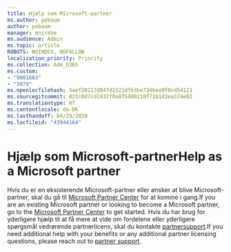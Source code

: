 ```yaml
---
title: Hjælp som Microsoft-partner
ms.author: pebaum
author: pebaum
manager: mnirkhe
ms.audience: Admin
ms.topic: article
ROBOTS: NOINDEX, NOFOLLOW
localization_priority: Priority
ms.collection: Adm_O365
ms.custom:
- "9001683"
- "5079"
ms.openlocfilehash: 5aef20217d047d2321dfb3be734bea9f0cd54121
ms.sourcegitcommit: 821c0d7cd1937f0a8f54d0210f71b1d3ea374e82
ms.translationtype: HT
ms.contentlocale: da-DK
ms.lasthandoff: 04/29/2020
ms.locfileid: "43944164"
---
```

# <a name="help-as-a-microsoft-partner"></a><span data-ttu-id="44383-102">Hjælp som Microsoft-partner</span><span class="sxs-lookup"><span data-stu-id="44383-102">Help as a Microsoft partner</span></span>

<span data-ttu-id="44383-103">Hvis du er en eksisterende Microsoft-partner eller ønsker at blive Microsoft-partner, skal du gå til [Microsoft Partner Center](https://support.microsoft.com/help/4499930/partner-center-overview) for at komme i gang.</span><span class="sxs-lookup"><span data-stu-id="44383-103">If you are an existing Microsoft partner or looking to become a Microsoft partner, go to the [Microsoft Partner Center](https://support.microsoft.com/help/4499930/partner-center-overview) to get started.</span></span> <span data-ttu-id="44383-104">Hvis du har brug for yderligere hjælp til at få mere at vide om fordelene eller yderligere spørgsmål vedrørende partnerlicens, skal du kontakte [partnersupport](https://aka.ms/partnersupport).</span><span class="sxs-lookup"><span data-stu-id="44383-104">If you need additional help with your benefits or any additional partner licensing questions, please reach out to [partner support](https://aka.ms/partnersupport).</span></span>
